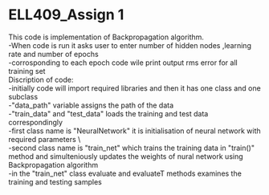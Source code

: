 # ELL409_Assign 1
This code is implementation of Backpropagation algorithm.\
-When code is run it asks user to enter number of hidden nodes ,learning rate and number of epochs\
-corrosponding to each epoch code wile print output rms error for all training set\
Discription of code:\
-initially code will import required libraries and then it has one class and one subclass \
-"data_path" variable assigns the path of the data\
-"train_data" and "test_data" loads the training and test data correspondingly \
-first class name is "NeuralNetwork" it is initialisation of neural network with required parameters \  
            -second class name is "train_net" which trains the training data in "train()" method and simulteniously updates the weights of nural 
network using Backpropagation algorithm\
-in the "train_net" class evaluate and evaluateT methods examines the training and testing samples




